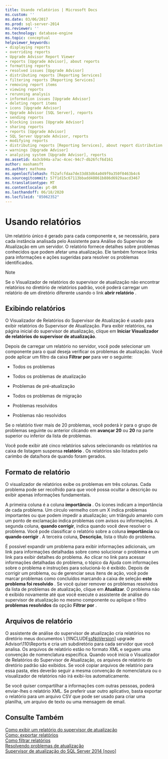 ```yaml
---
title: Usando relatórios | Microsoft Docs
ms.custom: ''
ms.date: 03/06/2017
ms.prod: sql-server-2014
ms.reviewer: ''
ms.technology: database-engine
ms.topic: conceptual
helpviewer_keywords:
- displaying reports
- overriding reports
- Upgrade Advisor Report Viewer
- reports [Upgrade Advisor], about reports
- formatting reports
- resolved issues [Upgrade Advisor]
- distributing reports [Reporting Services]
- filtering reports [Reporting Services]
- removing report items
- viewing reports
- rerunning analysis
- information issues [Upgrade Advisor]
- deleting report items
- icons [Upgrade Advisor]
- Upgrade Advisor [SQL Server], reports
- sending reports
- blocking issues [Upgrade Advisor]
- sharing reports
- reports [Upgrade Advisor]
- SQL Server Upgrade Advisor, reports
- modifying reports
- distributing reports [Reporting Services], about report distribution
- warnings [Upgrade Advisor]
- analyzing system [Upgrade Advisor], reports
ms.assetid: 4a3cb94a-a7ac-4cec-94c7-db26fcf6d161
author: mashamsft
ms.author: mathoma
ms.openlocfilehash: f52afcfdaa7de33d83d64a049f9a350f0463b4c6
ms.sourcegitcommit: 57f1d15c67113bbadd40861b886d6929aacd3467
ms.translationtype: MT
ms.contentlocale: pt-BR
ms.lasthandoff: 06/18/2020
ms.locfileid: "85062352"
---
```

# <a name="using-reports"></a>Usando relatórios
  Um relatório único é gerado para cada componente e, se necessário, para cada instância analisada pelo Assistente para Análise do Supervisor de Atualização em um servidor. O relatório fornece detalhes sobre problemas conhecidos que podem afetar uma atualização. Ele também fornece links para informações e ações sugeridas para resolver os problemas identificados.  
  
> [!NOTE]  
>  Se o Visualizador de relatórios do supervisor de atualização não encontrar relatórios no diretório de relatórios padrão, você poderá carregar um relatório de um diretório diferente usando o link **abrir relatório** .  
  
## <a name="viewing-reports"></a>Exibindo relatórios  
 O Visualizador de Relatórios do Supervisor de Atualização é usado para exibir relatórios do Supervisor de Atualização. Para exibir relatórios, na página inicial do supervisor de atualização, clique em **Iniciar Visualizador de relatórios do supervisor de atualização**.  
  
 Depois de carregar um relatório no servidor, você pode selecionar um componente para o qual deseja verificar os problemas de atualização. Você pode aplicar um filtro da caixa **Filtrar por** para ver o seguinte:  
  
-   Todos os problemas  
  
-   Todos os problemas de atualização  
  
-   Problemas de pré-atualização  
  
-   Todos os problemas de migração  
  
-   Problemas resolvidos  
  
-   Problemas não resolvidos  
  
 Se o relatório tiver mais de 20 problemas, você poderá ir para o grupo de problemas seguinte ou anterior clicando em **avançar 20** ou **20** na parte superior ou inferior da lista de problemas.  
  
 Você pode exibir até cinco relatórios salvos selecionando os relatórios na caixa de listagem suspensa **relatório** . Os relatórios são listados pelo carimbo de data/hora de quando foram gerados.  
  
## <a name="report-format"></a>Formato de relatório  
 O visualizador de relatórios exibe os problemas em três colunas. Cada problema pode ser recolhido para que você possa ocultar a descrição ou exibir apenas informações fundamentais.  
  
 A primeira coluna é a coluna **importância** . Os ícones indicam a importância de cada problema. Um círculo vermelho com um X indica problemas importantes ou que podem impedir a atualização; um triângulo amarelo com um ponto de exclamação indica problemas com avisos ou informações. A segunda coluna, **quando corrigir**, indica quando você deve resolver o problema. Você pode classificar o relatório sobre a coluna **importância** ou **quando corrigir** . A terceira coluna, **Descrição**, lista o título do problema.  
  
 É possível expandir um problema para exibir informações adicionais, um link para informações detalhadas sobre como solucionar o problema e um link para exibir detalhes do problema. Ao clicar no link para acessar informações detalhadas do problema, o tópico da Ajuda com informações sobre o problema e instruções para solucioná-lo é exibido. Depois de corrigir um problema, ou de gerenciar seus itens de ação, você pode marcar problemas como concluídos marcando a caixa de seleção **este problema foi resolvido** . Se você quiser remover os problemas resolvidos da lista de problemas de atualização, clique em **Atualizar**. O problema não é exibido novamente até que você execute o assistente de análise do supervisor de atualização no mesmo componente ou aplique o filtro **problemas resolvidos** da opção **Filtrar por** .  
  
## <a name="report-files"></a>Arquivos de relatório  
 O assistente de análise do supervisor de atualização cria relatórios no diretório meus documentos \\ [!INCLUDE[ssNoVersion](../../includes/ssnoversion-md.md)] upgrade Advisor\110\Reports e cria um subdiretório para cada servidor que você analisa. Os arquivos de relatório estão no formato XML e seguem uma convenção de nomenclatura específica. Quando você inicia o Visualizador de Relatórios do Supervisor de Atualização, os arquivos de relatório do diretório padrão são exibidos. Se você copiar arquivos de relatório para essa pasta, eles deverão seguir a mesma convenção de nomenclatura ou o visualizador de relatórios não irá exibi-los automaticamente.  
  
 Se você quiser compartilhar a informações com outras pessoas, poderá enviar-lhes o relatório XML. Se preferir usar outro aplicativo, basta exportar o relatório para um arquivo CSV que pode ser usado para criar uma planilha, um arquivo de texto ou uma mensagem de email.  
  
## <a name="see-also"></a>Consulte Também  
 [Como exibir um relatório do supervisor de atualização](../../../2014/sql-server/install/how-to-view-an-upgrade-advisor-report.md)   
 [Como: exportar relatórios](../../../2014/sql-server/install/how-to-export-reports.md)   
 [Como filtrar relatórios](../../../2014/sql-server/install/how-to-filter-reports.md)   
 [Resolvendo problemas de atualização](../../../2014/sql-server/install/resolving-upgrade-issues.md)   
 [Supervisor de atualização do SQL Server 2014 &#91;novo&#93;](sql-server-2014-upgrade-advisor.md)  
  
  
